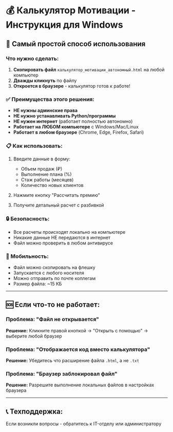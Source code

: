 # 💰 Калькулятор Мотивации - Инструкция для Windows

## 🚀 Самый простой способ использования

### Что нужно сделать:
1. **Скопировать файл** `калькулятор_мотивации_автономный.html` на любой компьютер
2. **Дважды кликнуть** по файлу 
3. **Откроется в браузере** - калькулятор готов к работе!

### ✅ Преимущества этого решения:
- **НЕ нужны админские права**
- **НЕ нужно устанавливать Python/программы**
- **НЕ нужен интернет** (работает полностью автономно)
- **Работает на ЛЮБОМ компьютере** с Windows/Mac/Linux
- **Работает в любом браузере** (Chrome, Edge, Firefox, Safari)

### 📋 Как использовать:
1. Введите данные в форму:
   - Объем продаж (₽)
   - Выполнение плана (%)
   - Стаж работы (месяцев)
   - Количество новых клиентов

2. Нажмите кнопку "Рассчитать премию"

3. Получите детальный расчет с разбивкой

### 🔒 Безопасность:
- Все расчеты происходят локально на компьютере
- Никакие данные НЕ передаются в интернет
- Файл можно проверить в любом антивирусе

### 📱 Мобильность:
- Файл можно скопировать на флешку
- Запускается с любого носителя
- Можно отправить по почте коллегам
- Размер файла: ~15 КБ

---

## 🆘 Если что-то не работает:

### Проблема: "Файл не открывается"
**Решение:** Кликните правой кнопкой → "Открыть с помощью" → выберите любой браузер

### Проблема: "Отображается код вместо калькулятора"
**Решение:** Убедитесь что расширение файла `.html`, а не `.txt`

### Проблема: "Браузер заблокировал файл"
**Решение:** Разрешите выполнение локальных файлов в настройках браузера

---

## 📞 Техподдержка:
Если возникли вопросы - обратитесь к IT-отделу или администратору 